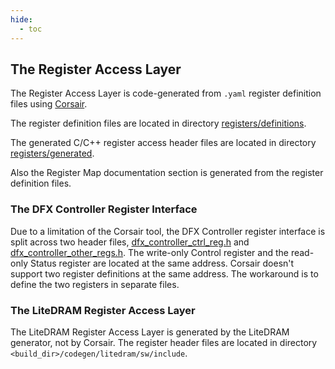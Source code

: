 ```yaml
---
hide:
  - toc
---
```


## The Register Access Layer

The Register Access Layer is code-generated from `.yaml` register definition
files using [Corsair](https://github.com/esynr3z/corsair).

The register definition files are located in directory [registers/definitions](https://github.com/epsilon537/boxlambda/tree/master/registers/definitions).

The generated C/C++ register access header files are located in directory
[registers/generated](https://github.com/epsilon537/boxlambda/tree/develop/registers/generated).

Also the Register Map documentation section is generated from the register
definition files.

### The DFX Controller Register Interface

Due to a limitation of the Corsair tool, the DFX Controller register interface is split across two header files,
[dfx_controller_ctrl_reg.h](https://github.com/epsilon537/boxlambda/blob/master/registers/generated/dfx_controller_ctrl_reg.h) and [dfx_controller_other_regs.h](https://github.com/epsilon537/boxlambda/blob/master/registers/generated/dfx_controller_other_regs.h). The write-only Control
register and the read-only Status register are located at the same address.
Corsair doesn't support two register definitions at the same address. The
workaround is to define the two registers in separate files.

### The LiteDRAM Register Access Layer

The LiteDRAM Register Access Layer is generated by the LiteDRAM generator, not
by Corsair. The register header files are located in directory `<build_dir>/codegen/litedram/sw/include`.
